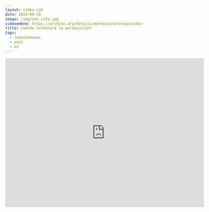 ```yaml
---
layout: video.njk
date: 2019-09-28
image: /img/cnn_info.jpg
videoembed: https://archive.org/details/morenointerviewoctober
title: Cuándo terminará la persecución?
tags:
  - latestnewses
  - post
  - es
---
```


<iframe src="https://archive.org/embed/morenointerviewoctober" width="640" height="480" frameborder="0" webkitallowfullscreen="true" mozallowfullscreen="true" allowfullscreen></iframe>

